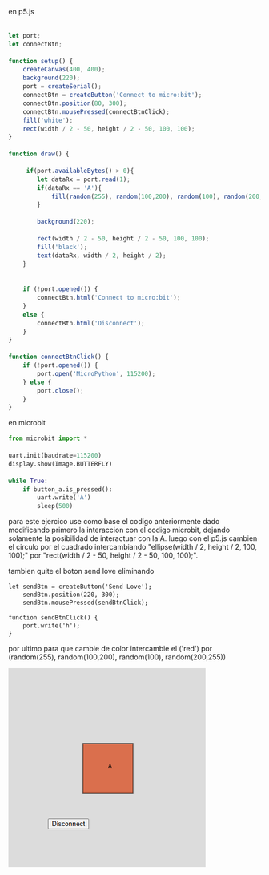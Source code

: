 en p5.js

``` js

let port;
let connectBtn;

function setup() {
    createCanvas(400, 400);
    background(220);
    port = createSerial();
    connectBtn = createButton('Connect to micro:bit');
    connectBtn.position(80, 300);
    connectBtn.mousePressed(connectBtnClick);
    fill('white');
    rect(width / 2 - 50, height / 2 - 50, 100, 100);
}

function draw() {

     if(port.availableBytes() > 0){
        let dataRx = port.read(1);
        if(dataRx == 'A'){
            fill(random(255), random(100,200), random(100), random(200,255));
        }
       
        background(220);

        rect(width / 2 - 50, height / 2 - 50, 100, 100);
        fill('black');
        text(dataRx, width / 2, height / 2);
    }


    if (!port.opened()) {
        connectBtn.html('Connect to micro:bit');
    }
    else {
        connectBtn.html('Disconnect');
    }
}

function connectBtnClick() {
    if (!port.opened()) {
        port.open('MicroPython', 115200);
    } else {
        port.close();
    }
}
```

en microbit

``` py
from microbit import *

uart.init(baudrate=115200)
display.show(Image.BUTTERFLY)

while True:
    if button_a.is_pressed():
        uart.write('A')
        sleep(500)
```

para este ejercico use como base el codigo anteriormente dado modificando primero la interaccion con el codigo microbit, dejando solamente la posibilidad de interactuar con la A. luego con el p5.js cambien el circulo por el cuadrado intercambiando "ellipse(width / 2, height / 2, 100, 100);" por "rect(width / 2 - 50, height / 2 - 50, 100, 100);".

tambien quite el boton send love eliminando 

```
let sendBtn = createButton('Send Love');
    sendBtn.position(220, 300);
    sendBtn.mousePressed(sendBtnClick);
```
```
function sendBtnClick() {
    port.write('h');
}
```
por ultimo para que cambie de color intercambie el ('red') por (random(255), random(100,200), random(100), random(200,255))

![image](../../../../assets/u1a10.png)







